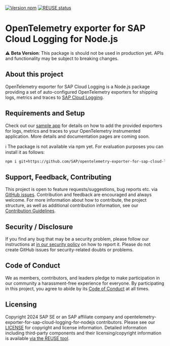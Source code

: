 [![Version npm](https://img.shields.io/npm/v/@sap/opentelemetry-exporter-for-sap-cloud-logging.svg)](https://www.npmjs.com/package/@sap/opentelemetry-exporter-for-sap-cloud-logging)
[![REUSE status](https://api.reuse.software/badge/github.com/SAP/opentelemetry-exporter-for-sap-cloud-logging-for-nodejs)](https://api.reuse.software/info/github.com/SAP/opentelemetry-exporter-for-sap-cloud-logging-for-nodejs)

# OpenTelemetry exporter for SAP Cloud Logging for Node.js

:warning: **Beta Version**: This package is should not be used in production yet. APIs and functionality may be subject to breaking changes.

## About this project

OpenTelemetry exporter for SAP Cloud Logging is a Node.js package providing a set of auto-configured OpenTelemetry exporters for shipping logs, metrics and traces to [SAP Cloud Logging](https://discovery-center.cloud.sap/serviceCatalog/cloud-logging).

## Requirements and Setup

Check out our [sample app](sample) for details on how to add the provided exporters for logs, metrics and traces to your OpenTelemetry instrumented application.
More details and documentation pages are coming soon.

:information_source: The package is not available via npm yet. For evaluation purposes you can install it as follows:

```bash
npm i git+https://github.com/SAP/opentelemetry-exporter-for-sap-cloud-logging-for-nodejs
```

## Support, Feedback, Contributing

This project is open to feature requests/suggestions, bug reports etc. via [GitHub issues](https://github.com/SAP/opentelemetry-exporter-for-sap-cloud-logging-for-nodejs/issues). Contribution and feedback are encouraged and always welcome. For more information about how to contribute, the project structure, as well as additional contribution information, see our [Contribution Guidelines](CONTRIBUTING.md).

## Security / Disclosure
If you find any bug that may be a security problem, please follow our instructions at [in our security policy](https://github.com/SAP/opentelemetry-exporter-for-sap-cloud-logging-for-nodejs/security/policy) on how to report it. Please do not create GitHub issues for security-related doubts or problems.

## Code of Conduct

We as members, contributors, and leaders pledge to make participation in our community a harassment-free experience for everyone. By participating in this project, you agree to abide by its [Code of Conduct](https://github.com/SAP/.github/blob/main/CODE_OF_CONDUCT.md) at all times.

## Licensing

Copyright 2024 SAP SE or an SAP affiliate company and opentelemetry-exporter-for-sap-cloud-logging-for-nodejs contributors. Please see our [LICENSE](LICENSE) for copyright and license information. Detailed information including third-party components and their licensing/copyright information is available [via the REUSE tool](https://api.reuse.software/info/github.com/SAP/opentelemetry-exporter-for-sap-cloud-logging-for-nodejs).
